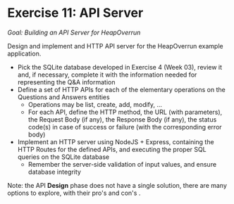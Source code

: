 # Exercise 11: API Server

_Goal: Building an API Server for HeapOverrun_


Design and implement and HTTP API server for the HeapOverrun example application.

- Pick the SQLite database developed in Exercise 4 (Week 03), review it and, if necessary, complete it with the information needed for representing the Q&A information
- Define a set of HTTP APIs for each of the elementary operations on the Questions and Answers entities
    - Operations may be list, create, add, modify, ...
    - For each API, define the HTTP method, the URL (with parameters), the Request Body (if any), the Response Body (if any), the status code(s) in case of success or failure (with the corresponding error body)
- Implement an HTTP server using NodeJS + Express, containing the HTTP Routes for the defined APIs, and executing the proper SQL queries on the SQLite database
    - Remember the server-side validation of input values, and ensure database integrity

Note: the API **Design** phase does not have a single solution, there are many options to explore, with their pro's and con's .


